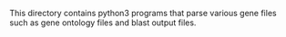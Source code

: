 This directory contains python3 programs that parse various gene files such as gene ontology files and blast output files.
